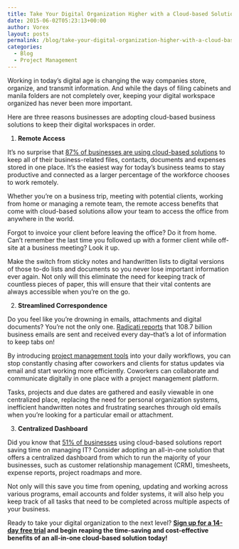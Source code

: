 ```yaml
---
title: Take Your Digital Organization Higher with a Cloud-based Solution
date: 2015-06-02T05:23:13+00:00
author: Vorex
layout: posts
permalink: /blog/take-your-digital-organization-higher-with-a-cloud-based-solution/
categories:
  - Blog
  - Project Management
---
```

Working in today&#8217;s digital age is changing the way companies store, organize, and transmit information. And while the days of filing cabinets and manila folders are not completely over, keeping your digital workspace organized has never been more important.

Here are three reasons businesses are adopting cloud-based business solutions to keep their digital workspaces in order.<!--more-->

  1.  **Remote Access**

It&#8217;s no surprise that <a href="http://www.rightscale.com/blog/cloud-industry-insights/cloud-computing-trends-2014-state-cloud-survey" target="_blank">87% of businesses are using cloud-based solutions</a> to keep all of their business-related files, contacts, documents and expenses stored in one place. It&#8217;s the easiest way for today&#8217;s business teams to stay productive and connected as a larger percentage of the workforce chooses to work remotely.

Whether you&#8217;re on a business trip, meeting with potential clients, working from home or managing a remote team, the remote access benefits that come with cloud-based solutions allow your team to access the office from anywhere in the world.

Forgot to invoice your client before leaving the office? Do it from home. Can&#8217;t remember the last time you followed up with a former client while off-site at a business meeting? Look it up.

Make the switch from sticky notes and handwritten lists to digital versions of those to-do lists and documents so you never lose important information ever again. Not only will this eliminate the need for keeping track of countless pieces of paper, this will ensure that their vital contents are always accessible when you&#8217;re on the go.

<ol start="2">
  <li>
    <b> Streamlined Correspondence</b>
  </li>
</ol>

Do you feel like you&#8217;re drowning in emails, attachments and digital documents? You&#8217;re not the only one. <a href="http://www.radicati.com/wp/wp-content/uploads/2014/01/Email-Statistics-Report-2014-2018-Executive-Summary.pdf" target="_blank">Radicati reports</a> that 108.7 billion business emails are sent and received every day&#8211;that&#8217;s a lot of information to keep tabs on!

By introducing <a href="http://www.vorex.com/product/" target="_blank">project management tools</a> into your daily workflows, you can stop constantly chasing after coworkers and clients for status updates via email and start working more efficiently. Coworkers can collaborate and communicate digitally in one place with a project management platform.

Tasks, projects and due dates are gathered and easily viewable in one centralized place, replacing the need for personal organization systems, inefficient handwritten notes and frustrating searches through old emails when you&#8217;re looking for a particular email or attachment.

<ol start="3">
  <li>
    <b> Centralized Dashboard</b>
  </li>
</ol>

Did you know that <a href="http://www.rackspace.com/blog/infographic-the-state-of-smb-cloud-adoption-in-2014/" target="_blank">51% of businesses</a> using cloud-based solutions report saving time on managing IT? Consider adopting an all-in-one solution that offers a centralized dashboard from which to run the majority of your businesses, such as customer relationship management (CRM), timesheets, expense reports, project roadmaps and more.

Not only will this save you time from opening, updating and working across various programs, email accounts and folder systems, it will also help you keep track of all tasks that need to be completed across multiple aspects of your business.

Ready to take your digital organization to the next level? **[Sign up for a 14-day free trial](http://www.vorex.com/product/) and begin reaping the time-saving and cost-effective benefits of an all-in-one cloud-based solution today!**
